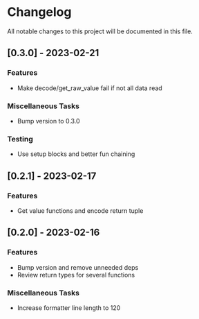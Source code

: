 # Changelog

All notable changes to this project will be documented in this file.

## [0.3.0] - 2023-02-21

### Features

- Make decode/get_raw_value fail if not all data read

### Miscellaneous Tasks

- Bump version to 0.3.0

### Testing

- Use setup blocks and better fun chaining

## [0.2.1] - 2023-02-17

### Features

- Get value functions and encode return tuple

## [0.2.0] - 2023-02-16

### Features

- Bump version and remove unneeded deps
- Review return types for several functions

### Miscellaneous Tasks

- Increase formatter line length to 120

<!-- generated by git-cliff -->
